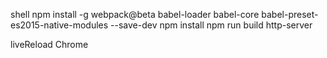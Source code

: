 shell
    npm install -g webpack@beta babel-loader babel-core babel-preset-es2015-native-modules --save-dev
    npm install
    npm run build
    http-server

liveReload
    Chrome